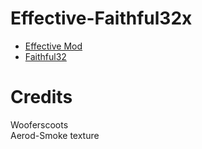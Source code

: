 # Effective-Faithful32x

- [Effective Mod]([https://www.planetminecraft.com/texture-pack/fresh-animations-v1-0/](https://www.curseforge.com/minecraft/mc-mods/effective))
- [Faithful32](https://faithfulpack.net/)

# Credits
Wooferscoots\
Aerod-Smoke texture

